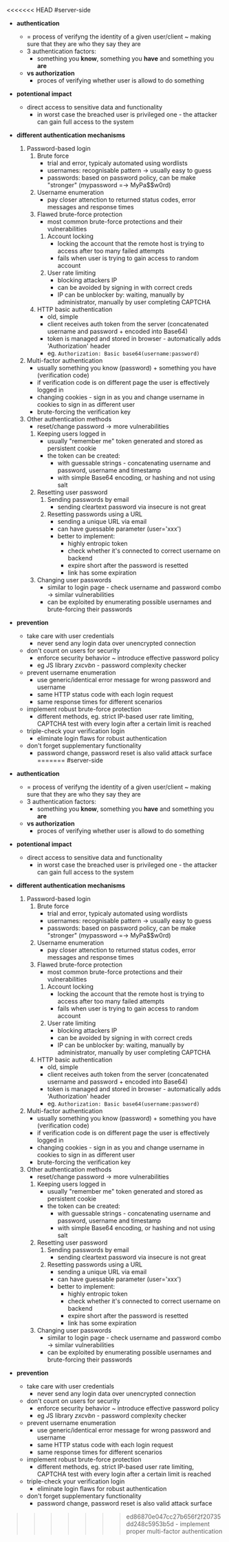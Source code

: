 <<<<<<< HEAD
#server-side

- __authentication__
	- = process of verifyng the identity of a given user/client ~ making sure that they are who they say they are
	- 3 authentication factors:
		- something you __know__, something you __have__ and something you __are__
	- __vs authorization__
		- proces of verifying whether user is allowd to do something

- __potentional impact__ 
	- direct access to sensitive data and functionality
		- in worst case the breached user is privileged one - the attacker can gain full access to the system

- __different authentication mechanisms__
	1. Password-based login
		1. Brute force
			- trial and error, typicaly automated using wordlists
			- usernames: recognisable pattern → usually easy to guess
			- passwords: based on password policy, can be make "stronger" (mypassword =→ MyPa\$\$w0rd)
		2. Username enumeration
			- pay closer attenction to returned status codes, error messages and response times 
		3. Flawed brute-force protection
			- most common brute-force protections and their vulnerabilities 
			1. Account locking
				- locking the account that the remote host is trying to access after too many failed attempts
				- fails when user is trying to gain access to random account
			2. User rate limiting
				- blocking attackers IP
				- can be avoided by signing in with correct creds
				- IP can be unblocker by: waiting, manually by administrator, manually by user completing CAPTCHA
		4. HTTP basic authentication
			- old, simple
			- client receives auth token from the server (concatenated username and password + encoded into Base64)
			- token is managed and stored in browser - automatically adds 'Authorization' header
			- eg. `Authorization: Basic base64(username:password)`
	2. Multi-factor authentication
		- usually something you know (password) + something you have (verification code)
		- if verification code is on different page the user is effectively logged in
		- changing cookies - sign in as you and change username in cookies to sign in as different user
		- brute-forcing the verification key
	3. Other authentication methods
		- reset/change password → more vulnerabilities
		1. Keeping users logged in
			- usually "remember me" token generated and stored as persistent cookie
			- the token can be created:
				- with guessable strings - concatenating username and password, username and timestamp
				- with simple Base64 encoding, or hashing and not using salt
		2. Resetting user password
			1. Sending passwords by email
				- sending cleartext password via insecure is not great 
			2. Resetting passwords using a URL
				- sending a unique URL via email
				- can have guessable parameter (user='xxx')
				- better to implement:
					- highly entropic token
					- check whether it's connected to correct username on backend
					- expire short after the password is resetted
					- link has some expiration
		3. Changing user passwords
			- similar to login page - check username and password combo → similar vulnerabilities
			- can be exploited by enumerating possible usernames and brute-forcing their passwords


- __prevention__
	- take care with user credentials
		- never send any login data over unencrypted connection
	- don't count on users for security
		- enforce security behavior ~ introduce effective password policy
		- eg JS library _zxcvbn_ - password complexity checker
	- prevent username enumeration
		- use generic/identical error message for wrong password and username
		- same HTTP status code with each login request
		- same response times for different scenarios
	-  implement robust brute-force protection
		-  different methods, eg. strict IP-based user rate limiting, CAPTCHA test with every login after a certain limit is reached
	-  triple-check your verification login
		-  eliminate login flaws for robust authentication
	-  don't forget supplementary functionality
		-  password change, password reset is also valid attack surface
=======
#server-side

- __authentication__
	- = process of verifyng the identity of a given user/client ~ making sure that they are who they say they are
	- 3 authentication factors:
		- something you __know__, something you __have__ and something you __are__
	- __vs authorization__
		- proces of verifying whether user is allowd to do something

- __potentional impact__ 
	- direct access to sensitive data and functionality
		- in worst case the breached user is privileged one - the attacker can gain full access to the system

- __different authentication mechanisms__
	1. Password-based login
		1. Brute force
			- trial and error, typicaly automated using wordlists
			- usernames: recognisable pattern → usually easy to guess
			- passwords: based on password policy, can be make "stronger" (mypassword =→ MyPa\$\$w0rd)
		2. Username enumeration
			- pay closer attenction to returned status codes, error messages and response times 
		3. Flawed brute-force protection
			- most common brute-force protections and their vulnerabilities 
			1. Account locking
				- locking the account that the remote host is trying to access after too many failed attempts
				- fails when user is trying to gain access to random account
			2. User rate limiting
				- blocking attackers IP
				- can be avoided by signing in with correct creds
				- IP can be unblocker by: waiting, manually by administrator, manually by user completing CAPTCHA
		4. HTTP basic authentication
			- old, simple
			- client receives auth token from the server (concatenated username and password + encoded into Base64)
			- token is managed and stored in browser - automatically adds 'Authorization' header
			- eg. `Authorization: Basic base64(username:password)`
	2. Multi-factor authentication
		- usually something you know (password) + something you have (verification code)
		- if verification code is on different page the user is effectively logged in
		- changing cookies - sign in as you and change username in cookies to sign in as different user
		- brute-forcing the verification key
	3. Other authentication methods
		- reset/change password → more vulnerabilities
		1. Keeping users logged in
			- usually "remember me" token generated and stored as persistent cookie
			- the token can be created:
				- with guessable strings - concatenating username and password, username and timestamp
				- with simple Base64 encoding, or hashing and not using salt
		2. Resetting user password
			1. Sending passwords by email
				- sending cleartext password via insecure is not great 
			2. Resetting passwords using a URL
				- sending a unique URL via email
				- can have guessable parameter (user='xxx')
				- better to implement:
					- highly entropic token
					- check whether it's connected to correct username on backend
					- expire short after the password is resetted
					- link has some expiration
		3. Changing user passwords
			- similar to login page - check username and password combo → similar vulnerabilities
			- can be exploited by enumerating possible usernames and brute-forcing their passwords


- __prevention__
	- take care with user credentials
		- never send any login data over unencrypted connection
	- don't count on users for security
		- enforce security behavior ~ introduce effective password policy
		- eg JS library _zxcvbn_ - password complexity checker
	- prevent username enumeration
		- use generic/identical error message for wrong password and username
		- same HTTP status code with each login request
		- same response times for different scenarios
	-  implement robust brute-force protection
		-  different methods, eg. strict IP-based user rate limiting, CAPTCHA test with every login after a certain limit is reached
	-  triple-check your verification login
		-  eliminate login flaws for robust authentication
	-  don't forget supplementary functionality
		-  password change, password reset is also valid attack surface
>>>>>>> ed86870e047cc27b656f2f20735dd248c5953b5d
	-  implement proper multi-factor authentication